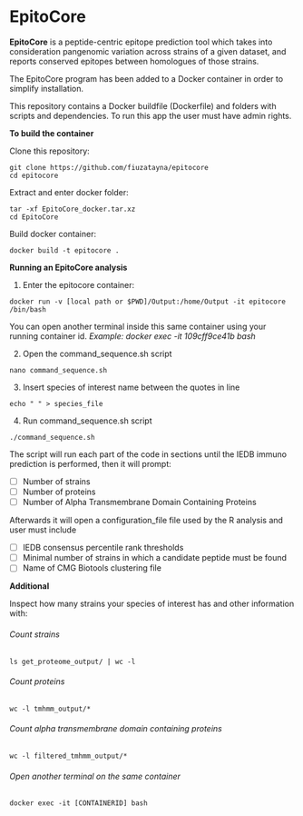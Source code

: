 # EpitoCore

**EpitoCore** is a peptide-centric epitope prediction tool which takes into consideration pangenomic variation across strains of a given dataset, and reports conserved epitopes between homologues of those strains.

The EpitoCore program has been added to a Docker container in order to simplify installation.

This repository contains a Docker buildfile (Dockerfile) and folders with scripts and dependencies. To run this app the user must have admin rights.

**To build the container** 

Clone this repository:

```console
git clone https://github.com/fiuzatayna/epitocore
cd epitocore
```
Extract and enter docker folder:

```console
tar -xf EpitoCore_docker.tar.xz
cd EpitoCore
```
Build docker container:
```console
docker build -t epitocore .
```

**Running an EpitoCore analysis**

1. Enter the epitocore container:

```console
docker run -v [local path or $PWD]/Output:/home/Output -it epitocore /bin/bash
```

You can open another terminal inside this same container using your running container id. 
*Example: docker exec -it 109cff9ce41b bash*

2. Open the command_sequence.sh script

```console
nano command_sequence.sh
```

3. Insert species of interest name between the quotes in line

```console
echo " " > species_file
```

4. Run command_sequence.sh script

```console
./command_sequence.sh
```

The script will run each part of the code in sections until the IEDB immuno prediction is performed, then it will prompt:

- [ ] Number of strains
- [ ] Number of proteins
- [ ] Number of Alpha Transmembrane Domain Containing Proteins

Afterwards it will open a configuration_file file used by the R analysis and user must include

- [ ] IEDB consensus percentile rank thresholds
- [ ] Minimal number of strains in which a candidate peptide must be found
- [ ] Name of CMG Biotools clustering file

**Additional**

Inspect how many strains your species of interest has and other information with:

###### *Count strains*
```console
ls get_proteome_output/ | wc -l
```

###### *Count proteins*
```console
wc -l tmhmm_output/*
```

###### *Count alpha transmembrane domain containing proteins*
```console
wc -l filtered_tmhmm_output/*
```


###### *Open another terminal on the same container*
```console
docker exec -it [CONTAINERID] bash
```


<!---
6. Configure parameters for epitope selection 

```console
nano /scripts/configuration_file.R
```

7. Execute the r_command_sequence.sh 

```console
chmod u+x r_command_sequence.sh
./r_command_sequence.sh
```

8. Export results to your host machine
-->

